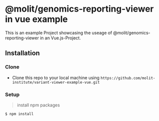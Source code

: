 # @molit/genomics-reporting-viewer in vue example
This is an example Project showcasing the useage of @molit/genomics-reporting-viewer in an Vue.js-Project.

## Installation 

### Clone

- Clone this repo to your local machine using `https://github.com/molit-institute/variant-viewer-example-vue.git`
### Setup

> install npm packages

```shell
$ npm install
```

